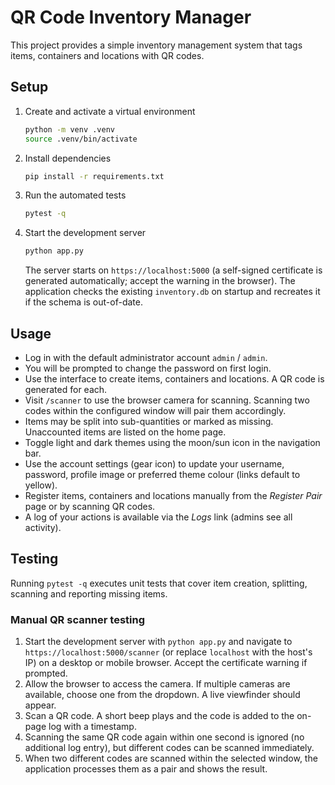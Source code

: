 # QR Code Inventory Manager

This project provides a simple inventory management system that tags items, containers and locations with QR codes.

## Setup

1. Create and activate a virtual environment
   ```bash
   python -m venv .venv
   source .venv/bin/activate
   ```
2. Install dependencies
   ```bash
   pip install -r requirements.txt
   ```
3. Run the automated tests
   ```bash
   pytest -q
   ```
4. Start the development server
   ```bash
   python app.py
   ```
   The server starts on `https://localhost:5000` (a self-signed certificate is
   generated automatically; accept the warning in the browser). The application
   checks the existing `inventory.db` on startup and recreates it if the schema
   is out-of-date.

## Usage

- Log in with the default administrator account `admin` / `admin`.
- You will be prompted to change the password on first login.
- Use the interface to create items, containers and locations. A QR code is generated for each.
- Visit `/scanner` to use the browser camera for scanning. Scanning two codes within the configured window will pair them accordingly.
- Items may be split into sub-quantities or marked as missing. Unaccounted items are listed on the home page.
- Toggle light and dark themes using the moon/sun icon in the navigation bar.
- Use the account settings (gear icon) to update your username, password, profile image or preferred theme colour (links default to yellow).
- Register items, containers and locations manually from the *Register Pair* page or by scanning QR codes.
- A log of your actions is available via the *Logs* link (admins see all activity).

## Testing

Running `pytest -q` executes unit tests that cover item creation, splitting, scanning and reporting missing items.

### Manual QR scanner testing

1. Start the development server with `python app.py` and navigate to `https://localhost:5000/scanner` (or replace `localhost` with the host's IP) on a desktop or mobile browser. Accept the certificate warning if prompted.
2. Allow the browser to access the camera. If multiple cameras are available,
   choose one from the dropdown. A live viewfinder should appear.
3. Scan a QR code. A short beep plays and the code is added to the on-page log with a timestamp.
4. Scanning the same QR code again within one second is ignored (no additional log entry), but different codes can be scanned immediately.
5. When two different codes are scanned within the selected window, the application processes them as a pair and shows the result.
